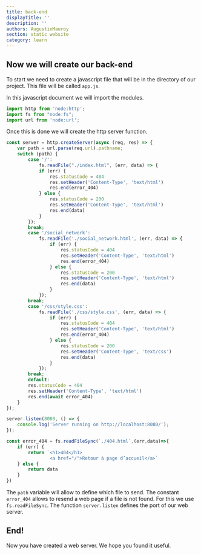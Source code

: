 ```yaml
---
title: back-end
displayTitle: ''
description: ''
authors: AugustinMauroy
section: static website
category: learn
---
```


## Now we will create our back-end

To start we need to create a javascript file that will be in the directory of our project.
This file will be called `app.js`.

In this javascript document we will import the modules.

```mjs
import http from 'node:http';
import fs from "node:fs";
import url from 'node:url';
```

Once this is done we will create the http server function.

```mjs
const server = http.createServer(async (req, res) => {  
    var path = url.parse(req.url).pathname;
    switch (path) {
        case '/':
            fs.readFile("./index.html", (err, data) => {  
            if (err) {  
                res.statusCode = 404
                res.setHeader('Content-Type', 'text/html')
                res.end(error_404)
            } else {
                res.statusCode = 200
                res.setHeader('Content-Type', 'text/html')
                res.end(data)
            }  
        });  
        break;
        case '/social_network':  
            fs.readFile('./social_network.html', (err, data) => {  
                if (err) {  
                    res.statusCode = 404
                    res.setHeader('Content-Type', 'text/html')
                    res.end(error_404)
                } else {  
                    res.statusCode = 200
                    res.setHeader('Content-Type', 'text/html')
                    res.end(data) 
                }  
            });
        break;
        case '/css/style.css':  
            fs.readFile('./css/style.css', (err, data) => {  
                if (err) {  
                    res.statusCode = 404
                    res.setHeader('Content-Type', 'text/html')
                    res.end(error_404)
                } else {  
                    res.statusCode = 200
                    res.setHeader('Content-Type', 'text/css')
                    res.end(data) 
                }  
            });
        break;
        default:  
        res.statusCode = 404
        res.setHeader('Content-Type', 'text/html')
        res.end(await error_404) 
    }
});

server.listen(8080, () => {
    console.log('Server running on http://localhost:8080/');
});

const error_404 = fs.readFileSync(`./404.html`,(err,data)=>{
    if (err) {
        return `<h1>404</h1>
                <a href="/">Retour à page d’accueil</a>`
    } else {
        return data
    }
})
```

The `path` variable will allow to define which file to send.
The constant `error_404` allows to resend a web page if a file is not found. For this we use `fs.readFileSync`.
The function `server.listen` defines the port of our web server.

## End!

Now you have created a web server. We hope you found it useful.
